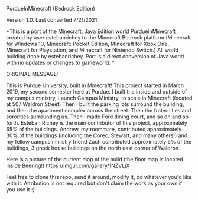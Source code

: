 PurdueInMinecraft (Bedrock Edition)

Version 1.0. Last converted 7/21/2021.
  
*This is a port of the Minecraft: Java Edition world PurdueinMinecraft created by user estebanrichey to the Minecraft Bedrock platform (Minecraft for Windows 10, Minecraft: Pocket Edition, Minecraft for Xbox One, Minecraft for Playstation, and Minecraft for Nintendo Switch.) All world building done by estebanrichey. Port is a direct conversion of Java world with no updates or changes to gameworld. *

ORIGINAL MESSAGE:

This is Purdue University, built in Minecraft! This project started in March 2019, my second semester here at Purdue. I built the inside and outside of my campus ministry, Launch Campus Ministry, to scale in Minecraft (located at 507 Waldron Street) Then I built the parking lots surround the building, and then the apartment complex across the street. Then the fraternities and sororities surrounding us. Then I made Ford dining court, and so on and so forth. Esteban Richey is the main contributor of this project, approximately 65% of the buildings. Andrew, my roommate, contributed approximately 30% of the buildings (including the Corec, Stewart, and many others!) and my fellow campus ministry friend Zach contributed approximately 5% of the buildings, 3 greek house buildings on the north east corner of Waldron.

Here is a picture of the current map of the build (the floor map is located inside Beering!) https://imgur.com/gallery/1NZVLjX

Feel free to clone this repo, send it around, modify it, do whatever you'd like with it. Attribution is not required but don't claim the work as your own if you use it :)
